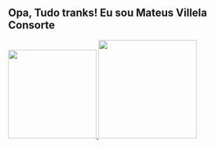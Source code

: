 ## Opa, Tudo tranks! Eu sou Mateus Villela Consorte

<div>
  <a href="https://github.com/MVConsorte">
  <img height="180em" src="https://github-readme-stats.vercel.app/api/top-langs/?username=MVConsorte&layout=compact&langs_count=7&theme=outrun"/>
  <img height="200em" src="https://github-readme-stats.vercel.app/api?username=MVConsorte&show_icons=true&theme=outrun&include_all_commits=truecount_private=true"/>
</div>

